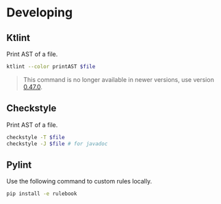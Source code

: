 # Developing

## Ktlint

Print AST of a file.

```sh
ktlint --color printAST $file
```

> This command is no longer available in newer versions, use version [0.47.0](https://github.com/pinterest/ktlint/releases/tag/0.47.0).

## Checkstyle

Print AST of a file.

```sh
checkstyle -T $file
checkstyle -J $file # for javadoc
```

## Pylint

Use the following command to custom rules locally.

```sh
pip install -e rulebook
```
